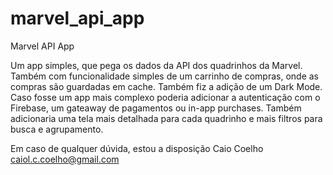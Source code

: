 # marvel_api_app

Marvel API App

Um app simples, que pega os dados da API dos quadrinhos da Marvel.
Também com funcionalidade simples de um carrinho de compras, onde as compras são guardadas em cache.
Também fiz a adição de um Dark Mode.
Caso fosse um app mais complexo poderia adicionar a autenticação com o Firebase, um gateaway de pagamentos ou in-app purchases. Também adicionaria uma tela mais detalhada para cada quadrinho e mais filtros para busca e agrupamento.

Em caso de qualquer dúvida, estou a disposição
Caio Coelho
caiol.c.coelho@gmail.com
